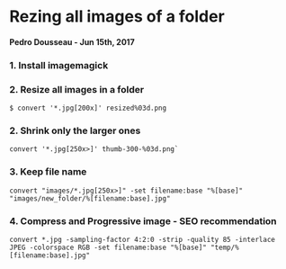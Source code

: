 # Rezing all images of a folder

#### Pedro Dousseau -  Jun 15th, 2017

### 1. Install imagemagick

### 2. Resize all images in a folder

```
$ convert '*.jpg[200x]' resized%03d.png

```

### 2. Shrink only the larger ones
```
convert '*.jpg[250x>]' thumb-300-%03d.png`

```
### 3. Keep file name
```
convert "images/*.jpg[250x>]" -set filename:base "%[base]" "images/new_folder/%[filename:base].jpg"
```

### 4. Compress and Progressive image - SEO recommendation
```
convert *.jpg -sampling-factor 4:2:0 -strip -quality 85 -interlace JPEG -colorspace RGB -set filename:base "%[base]" "temp/%[filename:base].jpg"
```
